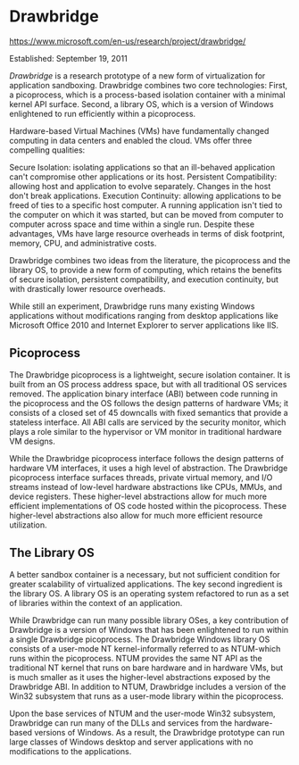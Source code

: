 # Drawbridge

https://www.microsoft.com/en-us/research/project/drawbridge/

Established: September 19, 2011

*Drawbridge* is a research prototype of a new form of virtualization for application sandboxing. Drawbridge combines two core technologies: First, a picoprocess, which is a process-based isolation container with a minimal kernel API surface. Second, a library OS, which is a version of Windows enlightened to run efficiently within a picoprocess.

Hardware-based Virtual Machines (VMs) have fundamentally changed computing in data centers and enabled the cloud. VMs offer three compelling qualities:

Secure Isolation: isolating applications so that an ill-behaved application can't compromise other applications or its host.
Persistent Compatibility: allowing host and application to evolve separately. Changes in the host don't break applications.
Execution Continuity: allowing applications to be freed of ties to a specific host computer. A running application isn't tied to the computer on which it was started, but can be moved from computer to computer across space and time within a single run.
Despite these advantages, VMs have large resource overheads in terms of disk footprint, memory, CPU, and administrative costs.

Drawbridge combines two ideas from the literature, the picoprocess and the library OS, to provide a new form of computing, which retains the benefits of secure isolation, persistent compatibility, and execution continuity, but with drastically lower resource overheads.

While still an experiment, Drawbridge runs many existing Windows applications without modifications ranging from desktop applications like Microsoft Office 2010 and Internet Explorer to server applications like IIS.

## Picoprocess

The Drawbridge picoprocess is a lightweight, secure isolation container. It is built from an OS process address space, but with all traditional OS services removed. The application binary interface (ABI) between code running in the picoprocess and the OS follows the design patterns of hardware VMs; it consists of a closed set of 45 downcalls with fixed semantics that provide a stateless interface. All ABI calls are serviced by the security monitor, which plays a role similar to the hypervisor or VM monitor in traditional hardware VM designs.

While the Drawbridge picoprocess interface follows the design patterns of hardware VM interfaces, it uses a high level of abstraction. The Drawbridge picoprocess interface surfaces threads, private virtual memory, and I/O streams instead of low-level hardware abstractions like CPUs, MMUs, and device registers. These higher-level abstractions allow for much more efficient implementations of OS code hosted within the picoprocess. These higher-level abstractions also allow for much more efficient resource utilization.

## The Library OS

A better sandbox container is a necessary, but not sufficient condition for greater scalability of virtualized applications. The key second ingredient is the library OS. A library OS is an operating system refactored to run as a set of libraries within the context of an application.

While Drawbridge can run many possible library OSes, a key contribution of Drawbridge is a version of Windows that has been enlightened to run within a single Drawbridge picoprocess. The Drawbridge Windows library OS consists of a user-mode NT kernel-informally referred to as NTUM-which runs within the picoprocess. NTUM provides the same NT API as the traditional NT kernel that runs on bare hardware and in hardware VMs, but is much smaller as it uses the higher-level abstractions exposed by the Drawbridge ABI. In addition to NTUM, Drawbridge includes a version of the Win32 subsystem that runs as a user-mode library within the picoprocess.

Upon the base services of NTUM and the user-mode Win32 subsystem, Drawbridge can run many of the DLLs and services from the hardware-based versions of Windows. As a result, the Drawbridge prototype can run large classes of Windows desktop and server applications with no modifications to the applications.
